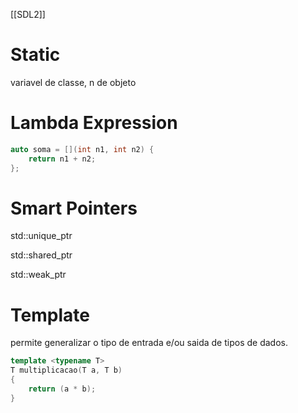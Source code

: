 [[SDL2]]

# Static

variavel de classe, n de objeto

# Lambda Expression

```C++
auto soma = [](int n1, int n2) {
	return n1 + n2;
};
```

# Smart Pointers

std::unique_ptr

std::shared_ptr

std::weak_ptr

  

# Template

permite generalizar o tipo de entrada e/ou saida de tipos de dados.

```C++
template <typename T>
T multiplicacao(T a, T b)
{
    return (a * b);
}
```